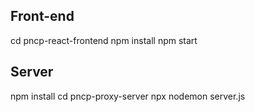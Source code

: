 ## Front-end
 
   cd pncp-react-frontend
   npm install
   npm start
  
 
## Server

  npm install
  cd pncp-proxy-server
  npx nodemon server.js
